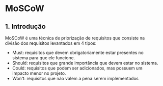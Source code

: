 # MoSCoW

## 1. Introdução
MoSCoW é uma técnica de priorização de requisitos que consiste na divisão dos requisitos levantados em 4 tipos:

- Must: requisitos que devem obrigatoriamente estar presentes no sistema para que ele funcione.
- Should: requisitos que grande importância que devem estar no sistema.
- Could: requisitos que podem ser adicionados, mas possuem um impacto menor no projeto.
- Won't: requisitos que não valem a pena serem implementados

